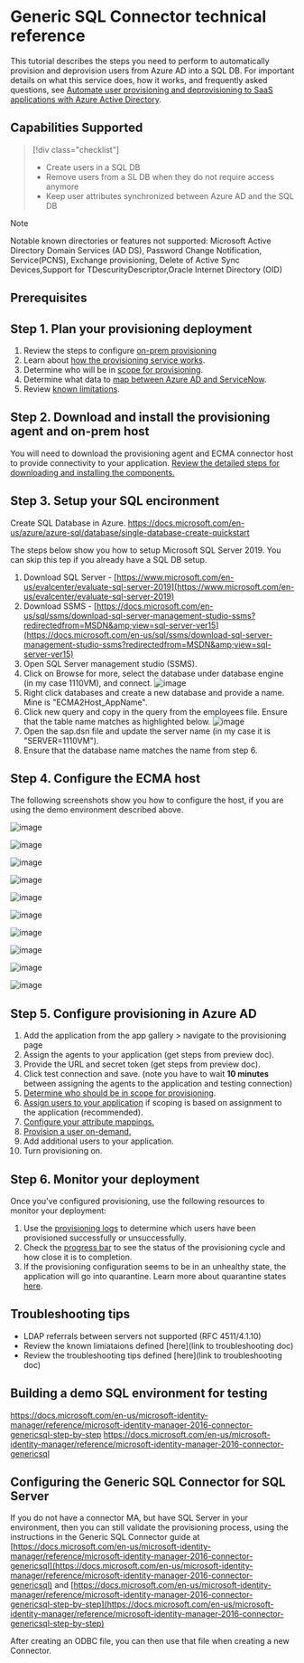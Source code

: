 # Generic SQL Connector technical reference

This tutorial describes the steps you need to perform to automatically provision and deprovision users from Azure AD into a SQL DB.  For important details on what this service does, how it works, and frequently asked questions, see [Automate user provisioning and deprovisioning to SaaS applications with Azure Active Directory](../app-provisioning/user-provisioning.md).

## Capabilities Supported
> [!div class="checklist"]
> * Create users in a SQL DB
> * Remove users from a SL DB when they do not require access anymore
> * Keep user attributes synchronized between Azure AD and the SQL DB

> [!Note]
> Notable known directories or features not supported: Microsoft Active Directory Domain Services (AD DS), Password Change Notification, Service(PCNS), Exchange provisioning, Delete of Active Sync Devices,Support for TDescurityDescriptor,Oracle Internet Directory (OID)

## Prerequisites

## Step 1. Plan your provisioning deployment
1. Review the steps to configure [on-prem provisioning](https://linkToNewTutorial) 
2. Learn about [how the provisioning service works](../app-provisioning/user-provisioning.md).
3. Determine who will be in [scope for provisioning](../app-provisioning/define-conditional-rules-for-provisioning-user-accounts.md).
4. Determine what data to [map between Azure AD and ServiceNow](../app-provisioning/customize-application-attributes.md). 
5. Review [known limitations](https://github.com/ArvindHarinder1/PrivatePreviewDocs/blob/main/KnownLimitations.md).

## Step 2. Download and install the provisioning agent and on-prem host

You will need to download the provisioning agent and ECMA connector host to provide connectivity to your application. [Review the detailed steps for downloading and installing the components.]()

## Step 3. Setup your SQL encironment
Create SQL Database in Azure.
https://docs.microsoft.com/en-us/azure/azure-sql/database/single-database-create-quickstart

The steps below show you how to setup Microsoft SQL Server 2019. You can skip this tep if you already have a SQL DB setup. 

1. Download SQL Server - [https://www.microsoft.com/en-us/evalcenter/evaluate-sql-server-2019](https://www.microsoft.com/en-us/evalcenter/evaluate-sql-server-2019)
1. Download SSMS - [https://docs.microsoft.com/en-us/sql/ssms/download-sql-server-management-studio-ssms?redirectedfrom=MSDN&amp;view=sql-server-ver15](https://docs.microsoft.com/en-us/sql/ssms/download-sql-server-management-studio-ssms?redirectedfrom=MSDN&amp;view=sql-server-ver15)
1. Open SQL Server management studio (SSMS).
1. Click on Browse for more, select the database under database engine (in my case 1110VM), and connect. ![image](https://user-images.githubusercontent.com/36525136/115303696-cc12c000-a118-11eb-931f-2dd0ac3257a6.png)
1. Right click databases and create a new database and provide a name. Mine is &quot;ECMA2Host\_AppName&quot;.
1. Click new query and copy in the query from the employees file. Ensure that the table name matches as highlighted below. ![image](https://user-images.githubusercontent.com/36525136/115303773-e3ea4400-a118-11eb-9655-6e3e314c2b49.png)
1. Open the sap.dsn file and update the server name (in my case it is &quot;SERVER=1110VM&quot;).
1. Ensure that the database name matches the name from step 6.

## Step 4. Configure the ECMA host
The following screenshots show you how to configure the host, if you are using the demo environment described above.

![image](https://user-images.githubusercontent.com/36525136/115303969-2ca1fd00-a119-11eb-9047-201ebcf0c2c6.png)

![image](https://user-images.githubusercontent.com/36525136/115303996-362b6500-a119-11eb-9a46-327b20cf500f.png)

![image](https://user-images.githubusercontent.com/36525136/115304025-404d6380-a119-11eb-9fb7-c45838953780.png)

![image](https://user-images.githubusercontent.com/36525136/115304044-480d0800-a119-11eb-8ca9-113ae5c30454.png)

![image](https://user-images.githubusercontent.com/36525136/115304068-522f0680-a119-11eb-97d8-fa9987771de9.png)

![image](https://user-images.githubusercontent.com/36525136/115304082-59eeab00-a119-11eb-842b-17f126c089b0.png)

![image](https://user-images.githubusercontent.com/36525136/115304110-65da6d00-a119-11eb-92fd-4b1863d14a6d.png)

![image](https://user-images.githubusercontent.com/36525136/115304249-96220b80-a119-11eb-88ef-3d7d2075d68f.png)

![image](https://user-images.githubusercontent.com/36525136/115304275-9e7a4680-a119-11eb-9bf5-aa47fa78765f.png)

![image](https://user-images.githubusercontent.com/36525136/115304299-a639eb00-a119-11eb-95ba-59e62b25ef80.png)

## Step 5. Configure provisioning in Azure AD
1. Add the application from the app gallery > navigate to the provisioning page
1. Assign the agents to your application (get steps from preview doc).
1. Provide the URL and secret token (get steps from preview doc). 
1. Click test connection and save. (note you have to wait **10 minutes** between assigning the agents to the application and testing connection) 
1. [Determine who should be in scope for provisioning](https://docs.microsoft.com/en-us/azure/active-directory/app-provisioning/define-conditional-rules-for-provisioning-user-accounts).
1. [Assign users to your application](https://docs.microsoft.com/en-us/azure/active-directory/manage-apps/add-application-portal-assign-users) if scoping is based on assignment to the application (recommended).
1. [Configure your attribute mappings.](https://docs.microsoft.com/en-us/azure/active-directory/app-provisioning/customize-application-attributes)
1. [Provision a user on-demand.](https://docs.microsoft.com/en-us/azure/active-directory/app-provisioning/provision-on-demand)
1. Add additional users to your application.
1. Turn provisioning on.

## Step 6. Monitor your deployment
Once you've configured provisioning, use the following resources to monitor your deployment:

1. Use the [provisioning logs](../reports-monitoring/concept-provisioning-logs.md) to determine which users have been provisioned successfully or unsuccessfully.
2. Check the [progress bar](../app-provisioning/application-provisioning-when-will-provisioning-finish-specific-user.md) to see the status of the provisioning cycle and how close it is to completion.
3. If the provisioning configuration seems to be in an unhealthy state, the application will go into quarantine. Learn more about quarantine states [here](../app-provisioning/application-provisioning-quarantine-status.md).  

## Troubleshooting tips

* LDAP referrals between servers not supported (RFC 4511/4.1.10)
* Review the known limiataions defined [here](link to troubleshooting doc)
* Review the troubleshooting tips defined [here](link to troubleshooting doc)


## Building a demo SQL environment for testing
https://docs.microsoft.com/en-us/microsoft-identity-manager/reference/microsoft-identity-manager-2016-connector-genericsql-step-by-step
https://docs.microsoft.com/en-us/microsoft-identity-manager/reference/microsoft-identity-manager-2016-connector-genericsql


## Configuring the Generic SQL Connector for SQL Server

If you do not have a connector MA, but have SQL Server in your environment, then you can still validate the provisioning process, using the instructions in the Generic SQL Connector guide at [https://docs.microsoft.com/en-us/microsoft-identity-manager/reference/microsoft-identity-manager-2016-connector-genericsql](https://docs.microsoft.com/en-us/microsoft-identity-manager/reference/microsoft-identity-manager-2016-connector-genericsql) and  [https://docs.microsoft.com/en-us/microsoft-identity-manager/reference/microsoft-identity-manager-2016-connector-genericsql-step-by-step](https://docs.microsoft.com/en-us/microsoft-identity-manager/reference/microsoft-identity-manager-2016-connector-genericsql-step-by-step)

After creating an ODBC file, you can then use that file when creating a new Connector.



